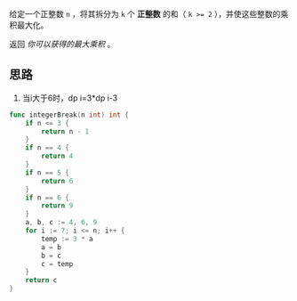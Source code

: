 给定一个正整数 `n` ，将其拆分为 `k` 个 **正整数** 的和（ `k >= 2` ），并使这些整数的乘积最大化。

返回 _你可以获得的最大乘积_ 。

## 思路
1. 当i大于6时，dp i=3*dp i-3
```go
func integerBreak(n int) int {
    if n <= 3 {
        return n - 1
    }
	if n == 4 {
		return 4
	}
	if n == 5 {
		return 6
	}
	if n == 6 {
		return 9
	}
	a, b, c := 4, 6, 9
	for i := 7; i <= n; i++ {
		temp := 3 * a
		a = b
		b = c
		c = temp
	}
	return c
}
```